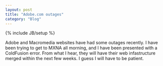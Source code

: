 ```yaml
---
layout: post
title: "Adobe.com outages"
category: "Blog"
---
```

{% include JB/setup %}

Adobe and Macromedia websites have had some outages recently. I have been trying to get to MXNA all morning, and I have been presented with a ColdFusion error. From what I hear, they will have their web infastructure merged within the next few weeks. I guess I will have to be patient.